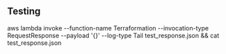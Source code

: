 
## Testing

aws lambda invoke --function-name Terraformation --invocation-type RequestResponse --payload '{}' --log-type Tail test_response.json && cat test_response.json
